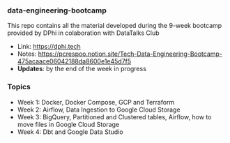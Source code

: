 ### data-engineering-bootcamp
This repo contains all the material developed during the 9-week bootcamp provided by DPhi in colaboration with DataTalks Club
- Link: https://dphi.tech
- Notes: https://pcrespoo.notion.site/Tech-Data-Engineering-Bootcamp-475acaace06042188da8600e1e45d7f5
- **Updates**: by the end of the week in progress


### Topics
- Week 1: Docker, Docker Compose, GCP and Terraform
- Week 2: Airflow, Data Ingestion to Google Cloud Storage
- Week 3: BigQuery, Partitioned and Clustered tables, Airflow, how to move files in Google Cloud Storage
- Week 4: Dbt and Google Data Studio
